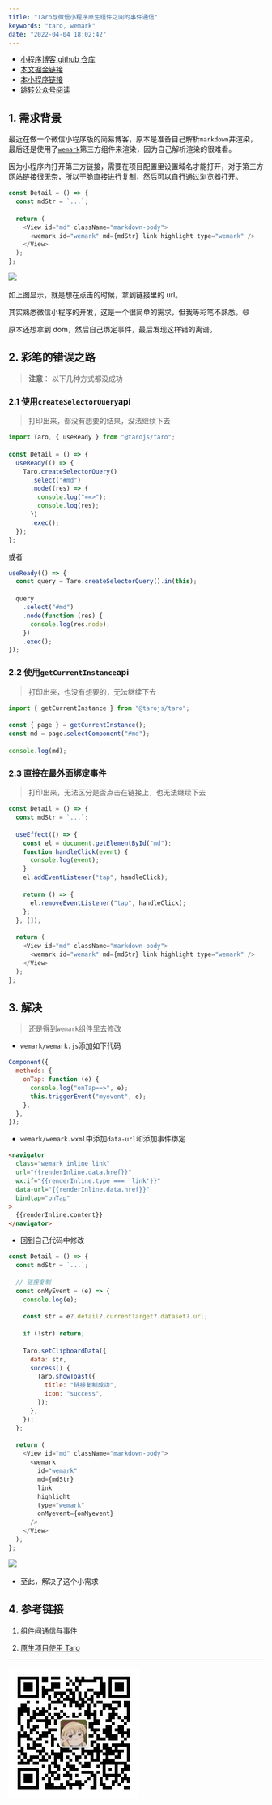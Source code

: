 ```yaml
---
title: "Taro与微信小程序原生组件之间的事件通信"
keywords: "taro, wemark"
date: "2022-04-04 18:02:42"
---
```


- [小程序博客 github 仓库](https://github.com/sRect/wechat-blog)
- [本文掘金链接](https://juejin.cn/post/7082711752877539359)
- [本小程序链接](#小程序://sRect的个人博客/sRect的个人博客/Z1MPSUtT7bnfPFd)
- [跳转公众号阅读](https://mp.weixin.qq.com/s/Blzv0flbJWccmZQ5GIl3kw)

## 1. 需求背景

最近在做一个微信小程序版的简易博客，原本是准备自己解析`markdown`并渲染，最后还是使用了[`wemark`](https://github.com/TooBug/wemark)第三方组件来渲染，因为自己解析渲染的很难看。

因为小程序内打开第三方链接，需要在项目配置里设置域名才能打开，对于第三方网站链接很无奈，所以干脆直接进行复制，然后可以自行通过浏览器打开。

```javascript
const Detail = () => {
  const mdStr = `...`;

  return (
    <View id="md" className="markdown-body">
      <wemark id="wemark" md={mdStr} link highlight type="wemark" />
    </View>
  );
};
```

![ ](https://mmbiz.qpic.cn/sz_mmbiz_jpg/Az6S7PrZXXZNgtASa5Q5RnRNOXzqIAhWtl0xkMNWiceDZzboiaufe0fwpMYXOyMMVzAW8noujT15aSerE0lIlhdw/640?wx_fmt=jpeg&wxfrom=5&wx_lazy=1&wx_co=1)

如上图显示，就是想在点击的时候，拿到链接里的 url。

其实熟悉微信小程序的开发，这是一个很简单的需求，但我等彩笔不熟悉。😄

原本还想拿到 dom，然后自己绑定事件，最后发现这样错的离谱。

## 2. 彩笔的错误之路

> **注意**： 以下几种方式都没成功

### 2.1 使用`createSelectorQuery`api

> 打印出来，都没有想要的结果，没法继续下去

```javascript
import Taro, { useReady } from "@tarojs/taro";

const Detail = () => {
  useReady(() => {
    Taro.createSelectorQuery()
      .select("#md")
      .node((res) => {
        console.log("==>");
        console.log(res);
      })
      .exec();
  });
};
```

或者

```javascript
useReady(() => {
  const query = Taro.createSelectorQuery().in(this);

  query
    .select("#md")
    .node(function (res) {
      console.log(res.node);
    })
    .exec();
});
```

### 2.2 使用`getCurrentInstance`api

> 打印出来，也没有想要的，无法继续下去

```javascript
import { getCurrentInstance } from "@tarojs/taro";

const { page } = getCurrentInstance();
const md = page.selectComponent("#md");

console.log(md);
```

### 2.3 直接在最外面绑定事件

> 打印出来，无法区分是否点击在链接上，也无法继续下去

```javascript
const Detail = () => {
  const mdStr = `...`;

  useEffect(() => {
    const el = document.getElementById("md");
    function handleClick(event) {
      console.log(event);
    }
    el.addEventListener("tap", handleClick);

    return () => {
      el.removeEventListener("tap", handleClick);
    };
  }, []);

  return (
    <View id="md" className="markdown-body">
      <wemark id="wemark" md={mdStr} link highlight type="wemark" />
    </View>
  );
};
```

## 3. 解决

> 还是得到`wemark`组件里去修改

- `wemark/wemark.js`添加如下代码

```javascript
Component({
  methods: {
    onTap: function (e) {
      console.log("onTap==>", e);
      this.triggerEvent("myevent", e);
    },
  },
});
```

- `wemark/wemark.wxml`中添加`data-url`和添加事件绑定

```html
<navigator
  class="wemark_inline_link"
  url="{{renderInline.data.href}}"
  wx:if="{{renderInline.type === 'link'}}"
  data-url="{{renderInline.data.href}}"
  bindtap="onTap"
>
  {{renderInline.content}}
</navigator>
```

- 回到自己代码中修改

```javascript
const Detail = () => {
  const mdStr = `...`;

  // 链接复制
  const onMyEvent = (e) => {
    console.log(e);

    const str = e?.detail?.currentTarget?.dataset?.url;

    if (!str) return;

    Taro.setClipboardData({
      data: str,
      success() {
        Taro.showToast({
          title: "链接复制成功",
          icon: "success",
        });
      },
    });
  };

  return (
    <View id="md" className="markdown-body">
      <wemark
        id="wemark"
        md={mdStr}
        link
        highlight
        type="wemark"
        onMyevent={onMyevent}
      />
    </View>
  );
};
```

![ ](https://mmbiz.qpic.cn/sz_mmbiz_png/Az6S7PrZXXZNgtASa5Q5RnRNOXzqIAhWFHLGyv3ichvyibPch8YfLk7VBYHmRedadS0kz4ZUINXOqK84kcaVmWlw/640?wx_fmt=png&wxfrom=5&wx_lazy=1&wx_co=1)

- 至此，解决了这个小需求

## 4. 参考链接

1. [组件间通信与事件](https://developers.weixin.qq.com/miniprogram/dev/framework/custom-component/events.html)

2. [原生项目使用 Taro](https://taro-docs.jd.com/taro/docs/taro-in-miniapp/#%E7%BB%84%E4%BB%B6%E9%97%B4%E9%80%9A%E4%BF%A1%E4%B8%8E%E4%BA%8B%E4%BB%B6)

------

![img](../img/gzh/gzh_qrcode.jpg)
